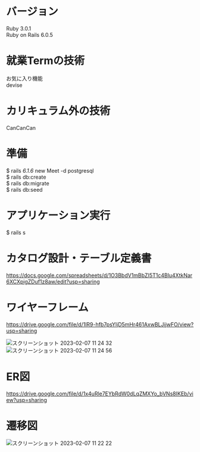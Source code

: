 
 # バージョン 
  Ruby 3.0.1  
  Ruby on Rails 6.0.5

 # 就業Termの技術
  お気に入り機能  
  devise

 # カリキュラム外の技術
  CanCanCan

 # 準備 

  $ rails _6.1.6_ new Meet -d postgresql  
  $ rails db:create  
  $ rails db:migrate  
  $ rails db:seed  

 # アプリケーション実行
  $ rails s

 # カタログ設計・テーブル定義書 

https://docs.google.com/spreadsheets/d/1O3BbdV1mBbZI5T1c4Blu4XtkNar6XCXpigZDuf1z8aw/edit?usp=sharing


 # ワイヤーフレーム 

https://drive.google.com/file/d/1lR9-hfb7psYljD5mHr461AxwBLJijwFO/view?usp=sharing

![スクリーンショット 2023-02-07 11 24 32](https://user-images.githubusercontent.com/115207363/217133362-eb4add21-0413-40f3-a3f4-9f43fd7bc2c6.png)
![スクリーンショット 2023-02-07 11 24 56](https://user-images.githubusercontent.com/115207363/217133368-e84ef918-1d93-4a3e-86e2-19f2a8b2e3b5.png)

 # ER図

https://drive.google.com/file/d/1x4uRle7EYbRdW0dLqZMXYo_bVNs8IKEb/view?usp=sharing


 # 遷移図
![スクリーンショット 2023-02-07 11 22 22](https://user-images.githubusercontent.com/115207363/217133124-ca96be74-d709-4dc2-be0a-c47d87d3d933.png)
